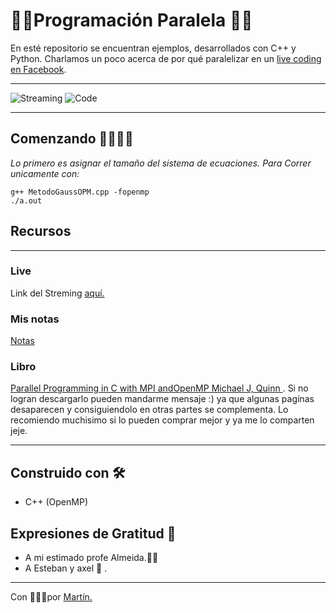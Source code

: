 # 👨‍💻Programación Paralela 👨‍💻

En esté repositorio se encuentran ejemplos, desarrollados con C++ y Python. Charlamos un poco acerca de por qué paralelizar en un [live coding en Facebook](https://www.facebook.com/watch/?v=586439338709775).
***
![Streaming](https://upload.elifedrive.com:8443/storage-api/0/photos/shared_albums/1NabNtTJU3qBwlUUziIa6y_f/items/5f2ee7d0662ffbfa6ddf1edc/previews/3iiu3vju7vgwhnas4wolsp5zkq/preview?jwt=eyJhbGciOiJIUzI1NiIsInR5cCI6IkpXVCJ9.eyJwcmluY2lwYWxzIjpbInBob3Rvc19pdGVtXzVmMmVlN2QwNjYyZmZiZmE2ZGRmMWVkY19yZWFkZXIiXSwiZXhwIjoxNjA0NjIwODAwfQ.-eZKNJhUYZVLfOYgW9c3Xi1GIpH36uYEDeH1oXYPH64&bk=3iiu3vju7v)
![Code](https://upload.elifedrive.com:8443/storage-api/0/photos/shared_albums/YRGPgypsF_NOcS9goOOKj_sy/items/5f2eeb96662ffbfa6ddf1fde/previews/q3cbc2vulfeztehnhjvwrrvzui/preview?jwt=eyJhbGciOiJIUzI1NiIsInR5cCI6IkpXVCJ9.eyJwcmluY2lwYWxzIjpbInBob3Rvc19pdGVtXzVmMmVlYjk2NjYyZmZiZmE2ZGRmMWZkZV9yZWFkZXIiXSwiZXhwIjoxNjA0NjIwODAwfQ.JCjoBVntYCHNGTyQ7f9uYTff8EIHqFTAYHXreFn4HU8&bk=q3cbc2vulf)

***
## Comenzando 🚀👨‍💻🚀

_Lo primero es asignar el tamaño del sistema de ecuaciones. Para Correr unicamente con:_
```
g++ MetodoGaussOPM.cpp -fopenmp
./a.out
```
## Recursos
***
 ### Live
 Link del Streming [aquí.](https://www.facebook.com/watch/?v=586439338709775)
 ### Mis notas
 [Notas](https://cloud.elifedrive.com/public/L_fAk1PNGqHKL-XYJUt2hgpp)
 ### Libro
 [Parallel Programming in C with MPI andOpenMP Michael J, Quinn ](https://cs.ipb.ac.id/~auriza/parallel/book/Quinn.%202003.%20Parallel%20Programming%20in%20C%20with%20MPI%20and%20OpenMP.pdf).
 Si no logran descargarlo pueden mandarme mensaje :) ya que algunas pagínas desaparecen y consiguiendolo en otras partes se complementa. Lo recomiendo muchisimo si lo pueden comprar mejor y ya me lo comparten jeje.
 ***
 


## Construido con 🛠️
* C++ (OpenMP)

## Expresiones de Gratitud 🎁

* A mi estimado profe Almeida.👨‍🏫
* A Esteban y axel 🍺 .

---
Con 💚🐴💚por [Martín.](https://github.com/MarqCervMartin)